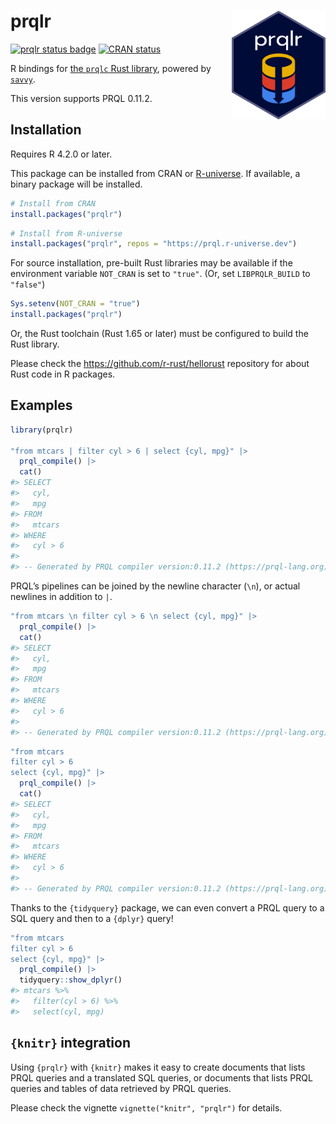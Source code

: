 
<!-- README.md is generated from README.Rmd. Please edit that file -->

# prqlr <img src="man/figures/logo.png" align="right" width="150"/>

<!-- badges: start -->

[![prqlr status
badge](https://prql.r-universe.dev/badges/prqlr)](https://prql.r-universe.dev)
[![CRAN
status](https://www.r-pkg.org/badges/version/prqlr)](https://CRAN.R-project.org/package=prqlr)
<!-- badges: end -->

R bindings for [the `prqlc` Rust library](https://github.com/prql/prql),
powered by [`savvy`](https://github.com/yutannihilation/savvy).

This version supports PRQL 0.11.2.

## Installation

Requires R 4.2.0 or later.

This package can be installed from CRAN or
[R-universe](https://prql.r-universe.dev/prqlr). If available, a binary
package will be installed.

``` r
# Install from CRAN
install.packages("prqlr")
```

``` r
# Install from R-universe
install.packages("prqlr", repos = "https://prql.r-universe.dev")
```

For source installation, pre-built Rust libraries may be available if
the environment variable `NOT_CRAN` is set to `"true"`. (Or, set
`LIBPRQLR_BUILD` to `"false"`)

``` r
Sys.setenv(NOT_CRAN = "true")
install.packages("prqlr")
```

Or, the Rust toolchain (Rust 1.65 or later) must be configured to build
the Rust library.

Please check the <https://github.com/r-rust/hellorust> repository for
about Rust code in R packages.

## Examples

``` r
library(prqlr)

"from mtcars | filter cyl > 6 | select {cyl, mpg}" |>
  prql_compile() |>
  cat()
#> SELECT
#>   cyl,
#>   mpg
#> FROM
#>   mtcars
#> WHERE
#>   cyl > 6
#> 
#> -- Generated by PRQL compiler version:0.11.2 (https://prql-lang.org)
```

PRQL’s pipelines can be joined by the newline character (`\n`), or
actual newlines in addition to `|`.

``` r
"from mtcars \n filter cyl > 6 \n select {cyl, mpg}" |>
  prql_compile() |>
  cat()
#> SELECT
#>   cyl,
#>   mpg
#> FROM
#>   mtcars
#> WHERE
#>   cyl > 6
#> 
#> -- Generated by PRQL compiler version:0.11.2 (https://prql-lang.org)
```

``` r
"from mtcars
filter cyl > 6
select {cyl, mpg}" |>
  prql_compile() |>
  cat()
#> SELECT
#>   cyl,
#>   mpg
#> FROM
#>   mtcars
#> WHERE
#>   cyl > 6
#> 
#> -- Generated by PRQL compiler version:0.11.2 (https://prql-lang.org)
```

Thanks to the `{tidyquery}` package, we can even convert a PRQL query to
a SQL query and then to a `{dplyr}` query!

``` r
"from mtcars
filter cyl > 6
select {cyl, mpg}" |>
  prql_compile() |>
  tidyquery::show_dplyr()
#> mtcars %>%
#>   filter(cyl > 6) %>%
#>   select(cyl, mpg)
```

## `{knitr}` integration

Using `{prqlr}` with `{knitr}` makes it easy to create documents that
lists PRQL queries and a translated SQL queries, or documents that lists
PRQL queries and tables of data retrieved by PRQL queries.

Please check the vignette `vignette("knitr", "prqlr")` for details.
